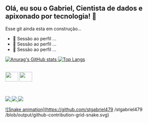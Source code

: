## Olá, eu sou o Gabriel, Cientista de dados e apixonado por tecnologia! 👋

Esse git ainda esta em construção...

- 🔭 Sessão ao perfil ...
- 🌱 Sessão ao perfil ...
- 👯 Sessão ao perfil ...

<div>
  <a href="https://github.com/stgabriel479">
    
![Anurag's GitHub stats](https://github-readme-stats.vercel.app/api?username=Gstorres22&show_icons=true&theme=radical)
[![Top Langs](https://github-readme-stats.vercel.app/api/top-langs/?username=Gstorres22&langs_count=8)](https://github.com/Gstorres22/github-readme-stats)
</div>
  
<div style="display: inline_block"><br>

  <img align="center" height="30" width="40" src="https://cdn.jsdelivr.net/gh/devicons/devicon/icons/python/python-original-wordmark.svg" />
  <img align="center" height="30" width="40" src="https://cdn.jsdelivr.net/gh/devicons/devicon/icons/microsoftsqlserver/microsoftsqlserver-plain-wordmark.svg" />
</div>
  
  ##
  
<div>
  <div style="display: inline_block"><br>
    <a href="https://www.facebook.com/profile.php?id=1000037574977" target="_blank"><img src="https://img.shields.io/badge/Facebook-1877F2?style=for-the-badge&logo=facebook&logoColor=white">
    <a href="https://www.instagram.com/g__torres15/?hl=pt-br" target="_blank"><img src="https://img.shields.io/badge/Instagram-E4405F?style=for-the-badge&logo=instagram&logoColor=white">
     <a href="https://www.linkedin.com/in/gabriel-torres-7979881b9/" target="_blank"><img src="https://img.shields.io/badge/LinkedIn-0077B5?style=for-the-badge&logo=linkedin&logoColor=white">
</div>
      
![Snake animation](https://github.com/stgabriel479 /stgabriel479 /blob/output/github-contribution-grid-snake.svg)      
  
  
  
